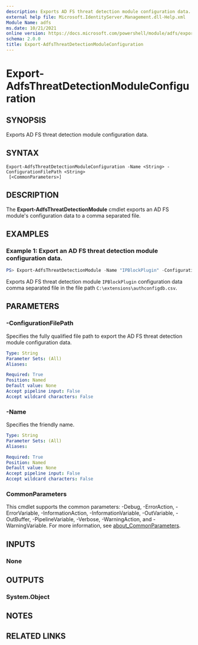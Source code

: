 ```yaml
---
description: Exports AD FS threat detection module configuration data.
external help file: Microsoft.IdentityServer.Management.dll-Help.xml
Module Name: adfs
ms.date: 10/21/2021
online version: https://docs.microsoft.com/powershell/module/adfs/export-adfsthreatdetectionmoduleconfiguration?view=windowsserver2022-ps&wt.mc_id=ps-gethelp
schema: 2.0.0
title: Export-AdfsThreatDetectionModuleConfiguration
---
```


# Export-AdfsThreatDetectionModuleConfiguration

## SYNOPSIS
Exports AD FS threat detection module configuration data.

## SYNTAX

```
Export-AdfsThreatDetectionModuleConfiguration -Name <String> -ConfigurationFilePath <String>
 [<CommonParameters>]
```

## DESCRIPTION
The **Export-AdfsThreatDetectionModule** cmdlet exports an AD FS module's configuration data to a
comma separated file.

## EXAMPLES

### Example 1: Export an AD FS threat detection module configuration data.
```powershell
PS> Export-AdfsThreatDetectionModule -Name "IPBlockPlugin" -ConfigurationFilePath "C:\extensions\authconfigdb.csv"
```

Exports AD FS threat detection module `IPBlockPlugin` configuration data comma separated file in the
file path `C:\extensions\authconfigdb.csv`.

## PARAMETERS

### -ConfigurationFilePath
Specifies the fully qualified file path to export the AD FS threat detection module configuration
data.

```yaml
Type: String
Parameter Sets: (All)
Aliases:

Required: True
Position: Named
Default value: None
Accept pipeline input: False
Accept wildcard characters: False
```

### -Name
Specifies the friendly name.

```yaml
Type: String
Parameter Sets: (All)
Aliases:

Required: True
Position: Named
Default value: None
Accept pipeline input: False
Accept wildcard characters: False
```

### CommonParameters
This cmdlet supports the common parameters: -Debug, -ErrorAction, -ErrorVariable,
-InformationAction, -InformationVariable, -OutVariable, -OutBuffer, -PipelineVariable, -Verbose,
-WarningAction, and -WarningVariable. For more information, see
[about_CommonParameters](https://go.microsoft.com/fwlink/?LinkID=113216).

## INPUTS

### None

## OUTPUTS

### System.Object
## NOTES

## RELATED LINKS
